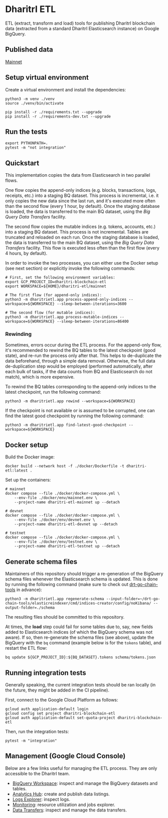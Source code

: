 # DharitrI ETL

ETL (extract, transform and load) tools for publishing DharitrI blockchain data (extracted from a standard DharitrI Elasticsearch instance) on Google BigQuery.

## Published data

[Mainnet](https://console.cloud.google.com/marketplace/product/bigquery-public-data/blockchain-analytics-dharitri-mainnet-eu)

## Setup virtual environment

Create a virtual environment and install the dependencies:

```
python3 -m venv ./venv
source ./venv/bin/activate

pip install -r ./requirements.txt --upgrade
pip install -r ./requirements-dev.txt --upgrade
```

## Run the tests

```
export PYTHONPATH=.
pytest -m "not integration"
```

## Quickstart

This implementation copies the data from Elasticsearch in two parallel flows.

One flow copies the append-only indices (e.g. blocks, transactions, logs, receipts, etc.) into a staging BQ dataset. This process is incremental, i.e. it only copies the new data since the last run, and it's executed more often than the second flow (every 1 hour, by default). Once the staging database is loaded, the data is transferred to the main BQ dataset, using the _Big Query Data Transfers_ facility.

The second flow copies the mutable indices (e.g. tokens, accounts, etc.) into a staging BQ dataset. This process is not incremental. Tables are truncated and reloaded on each run. Once the staging database is loaded, the data is transferred to the main BQ dataset, using the _Big Query Data Transfers_ facility. This flow is executed less often than the first flow (every 4 hours, by default).

In order to invoke the two processes, you can either use the Docker setup (see next section) or explicitly invoke the following commands:

```
# First, set the following environment variables:
export GCP_PROJECT_ID=dharitri-blockchain-etl
export WORKSPACE=${HOME}/dharitri-etl/mainnet

# The first flow (for append-only indices):
python3 -m dharitrietl.app process-append-only-indices --workspace=${WORKSPACE} --sleep-between-iterations=3600

# The second flow (for mutable indices):
python3 -m dharitrietl.app process-mutable-indices --workspace=${WORKSPACE} --sleep-between-iterations=86400
```

### Rewinding

Sometimes, errors occur during the ETL process. For the append-only flow, it's recommended to rewind the BQ tables to the latest checkpoint (good state), and re-run the process only after that. This helps to de-duplicate the data beforehand, through a simple data removal. Otherwise, the full data de-duplication step would be employed (performed automatically, after each bulk of tasks, if the data counts from BQ and Elasticsearch do not match), which is more expensive.

To rewind the BQ tables corresponding to the append-only indices to the latest checkpoint, run the following command:

```
python3 -m dharitrietl.app rewind --workspace=${WORKSPACE}
```

If the checkpoint is not available or is assumed to be corrupted, one can find the latest good checkpoint by running the following command:

```
python3 -m dharitrietl.app find-latest-good-checkpoint --workspace=${WORKSPACE}
```

## Docker setup

Build the Docker image:

```
docker build --network host -f ./docker/Dockerfile -t dharitri-etl:latest .
```

Set up the containers:

```
# mainnet
docker compose --file ./docker/docker-compose.yml \
    --env-file ./docker/env/mainnet.env \
    --project-name dharitri-etl-mainnet up --detach

# devnet
docker compose --file ./docker/docker-compose.yml \
    --env-file ./docker/env/devnet.env \
    --project-name dharitri-etl-devnet up --detach

# testnet
docker compose --file ./docker/docker-compose.yml \
    --env-file ./docker/env/testnet.env \
    --project-name dharitri-etl-testnet up --detach
```

## Generate schema files

Maintainers of this repository should trigger a re-generation of the BigQuery schema files whenever the Elasticsearch schema is updated. This is done by running the following command (make sure to check out [drt-go-chain-tools](https://github.com/TerraDharitri/drt-go-chain-tools) in advance):

```
python3 -m dharitrietl.app regenerate-schema --input-folder=~/drt-go-chain-tools/elasticreindexer/cmd/indices-creator/config/noKibana/ --output-folder=./schema
```

The resulting files should be committed to this repository.

At times, the **load** step could fail for some tables due to, say, new fields added to Elasticsearch indices (of which the BigQuery schema was not aware). If so, then re-generate the schema files (see above), update the BigQuery with the `bq` command (example below is for the `tokens` table), and restart the ETL flow:

```
bq update ${GCP_PROJECT_ID}:${BQ_DATASET}.tokens schema/tokens.json
```

## Running integration tests

Generally speaking, the current integration tests should be ran locally (in the future, they might be added in the CI pipeline).

First, connect to the Google Cloud Platform as follows:

```
gcloud auth application-default login
gcloud config set project dharitri-blockchain-etl
gcloud auth application-default set-quota-project dharitri-blockchain-etl
```

Then, run the integration tests:

```
pytest -m "integration"
```

## Management (Google Cloud Console)

Below are a few links useful for managing the ETL process. They are only accessible to the DharitrI team.

- [BigQuery Workspace](https://console.cloud.google.com/bigquery?project=dharitri-blockchain-etl): inspect and manage the BigQuery datasets and tables.
- [Analytics Hub](https://console.cloud.google.com/bigquery/analytics-hub/exchanges?project=dharitri-blockchain-etl): create and publish data listings.
- [Logs Explorer](https://console.cloud.google.com/logs/query?project=dharitri-blockchain-etl): inspect logs.
- [Monitoring](https://console.cloud.google.com/bigquery/admin/monitoring?project=dharitri-blockchain-etl&region=eu): resource utilization and jobs explorer.
- [Data Transfers](https://console.cloud.google.com/bigquery/transfers?project=dharitri-blockchain-etl): inspect and manage the data transfers.
